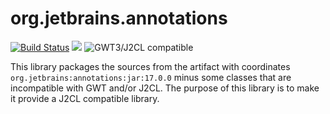 # org.jetbrains.annotations

[![Build Status](https://secure.travis-ci.org/realityforge/org.jetbrains.annotations.svg?branch=master)](http://travis-ci.org/realityforge/org.jetbrains.annotations)
[<img src="https://img.shields.io/maven-central/v/org.realityforge.org.jetbrains.annotations/org.jetbrains.annotations.svg?label=latest%20release"/>](http://search.maven.org/#search%7Cga%7C1%7Cg%3A%22org.realityforge.org.jetbrains.annotations%22%20a%3A%22org.jetbrains.annotations%22)
![GWT3/J2CL compatible](https://img.shields.io/badge/GWT3/J2CL-compatible-brightgreen.svg)

This library packages the sources from the artifact with coordinates `org.jetbrains:annotations:jar:17.0.0`
minus some classes that are incompatible with GWT and/or J2CL. The purpose of this library is to make it
provide a J2CL compatible library.
